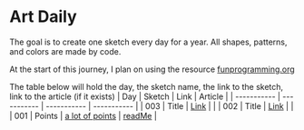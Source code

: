 # Art Daily
The goal is to create one sketch every day for a year. All shapes, patterns, and colors are made by code. 

At the start of this journey, I plan on using the resource [funprogramming.org ](https://funprogramming.org/)

The table below will hold the day, the sketch name, the link to the sketch, link to the article (if it exists)
| Day      | Sketch | Link      | Article |
| ----------- | ----------- | ----------- | ----------- |
| 003      | Title       | [Link]()      |        |
| 002      | Title       | [Link]()       |        |
| 001      | Points       | [a lot of points]([https://github.com/athoug/art-daily/tree/main/art/day-001](https://athoug.github.io/art-daily/art/day-001/))       |    [readMe](https://github.com/athoug/art-daily/tree/main/art/day-001)    |
